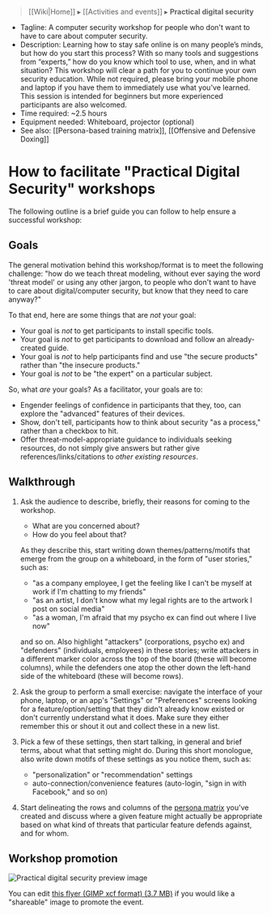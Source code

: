 > [[Wiki|Home]] ▸ [[Activities and events]] ▸ **Practical digital security**

* Tagline: A computer security workshop for people who don't want to have to care about computer security.
* Description: Learning how to stay safe online is on many people’s minds, but how do you start this process? With so many tools and suggestions from “experts,” how do you know which tool to use, when, and in what situation? This workshop will clear a path for you to continue your own security education. While not required, please bring your mobile phone and laptop if you have them to immediately use what you've learned. This session is intended for beginners but more experienced participants are also welcomed.
* Time required: ~2.5 hours
* Equipment needed: Whiteboard, projector (optional)
* See also: [[Persona-based training matrix]], [[Offensive and Defensive Doxing]]

# How to facilitate "Practical Digital Security" workshops

The following outline is a brief guide you can follow to help ensure a successful workshop:

## Goals

The general motivation behind this workshop/format is to meet the following challenge: "how do we teach threat modeling, without ever saying the word 'threat model' or using any other jargon, to people who don't want to have to care about digital/computer security, but know that they need to care anyway?"

To that end, here are some things that are *not* your goal:

* Your goal is *not* to get participants to install specific tools.
* Your goal is *not* to get participants to download and follow an already-created guide.
* Your goal is *not* to help participants find and use "the secure products" rather than "the insecure products."
* Your goal is *not* to be "the expert" on a particular subject.

So, what *are* your goals? As a facilitator, your goals are to:

* Engender feelings of confidence in participants that they, too, can explore the "advanced" features of their devices.
* Show, don't tell, participants how to think about security "as a process," rather than a checkbox to hit.
* Offer threat-model-appropriate guidance to individuals seeking resources, do not simply give answers but rather give references/links/citations to *other existing resources*.

## Walkthrough

1. Ask the audience to describe, briefly, their reasons for coming to the workshop.
    * What are you concerned about?
    * How do you feel about that?  

    As they describe this, start writing down themes/patterns/motifs that emerge from the group on a whiteboard, in the form of "user stories," such as:

    * "as a company employee, I get the feeling like I can't be myself at work if I'm chatting to my friends"
    * "as an artist, I don't know what my legal rights are to the artwork I post on social media"
    * "as a woman, I'm afraid that my psycho ex can find out where I live now"

    and so on. Also highlight "attackers" (corporations, psycho ex) and "defenders" (individuals, employees) in these stories; write attackers in a different marker color across the top of the board (these will become columns), while the defenders one atop the other down the left-hand side of the whiteboard (these will become rows).
1. Ask the group to perform a small exercise: navigate the interface of your phone, laptop, or an app's "Settings" or "Preferences" screens looking for a feature/option/setting that they didn't already know existed or don't currently understand what it does. Make sure they either remember this or shout it out and collect these in a new list.
1. Pick a few of these settings, then start talking, in general and brief terms, about what that setting might do. During this short monologue, also write down motifs of these settings as you notice them, such as:
    * "personalization" or "recommendation" settings
    * auto-connection/convenience features (auto-login, "sign in with Facebook," and so on)
1. Start delineating the rows and columns of the [persona matrix](https://github.com/AnarchoTechNYC/meta/wiki/Persona-based-training-matrix) you've created and discuss where a given feature might actually be appropriate based on what kind of threats that particular feature defends against, and for whom.

## Workshop promotion

![Practical digital security preview image](https://s3.amazonaws.com/misc.positiondev.com/practicaldigital-preview.png)

You can edit [this flyer (GIMP xcf format) (3.7 MB)](https://s3.amazonaws.com/misc.positiondev.com/practicaldigital.xcf) if you would like a "shareable" image to promote the event.
